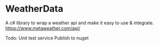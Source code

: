 # WeatherData
A c# library to wrap a weather api and make it easy to use &amp; integrate.
https://www.metaweather.com/api/

Todo:
Unit test service
Publish to nuget

